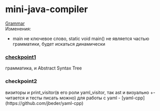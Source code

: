 # mini-java-compiler

[Grammar](https://github.com/akhtyamovpavel/CompilersCourse/blob/master/reqs-draft.md)  
Изменения:
 - main не ключевое слово, static void main() не является частью грамматики, будет искаться динамически  


[<h3>checkpoint1</h3>](https://github.com/AndreiGolovatskii/mini-java-compiler/pull/1)
 грамматика, и Abstract Syntax Tree  
<h3>checkpoint2</h3>
визиторы и print_visitor(в его роли yaml_visitor, так ast и визуально +- читается и тесты писать можно)  
для работы с yaml - [yaml-cpp](https://github.com/jbeder/yaml-cpp)